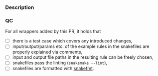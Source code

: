 ### Description

<!--Add a description of your PR here-->

### QC
<!-- Make sure that you can tick the boxes below. -->

For all wrappers added by this PR, it holds that

* [ ] there is a test case which covers any introduced changes,
* [ ] input/output/params etc. of the example rules in the snakefiles are properly explained via comments,
* [ ] input and output file paths in the resulting rule can be freely chosen,
* [ ] snakefiles pass the linting (`snakemake --lint`),
* [ ] snakefiles are formatted with [snakefmt](https://github.com/snakemake/snakefmt).
